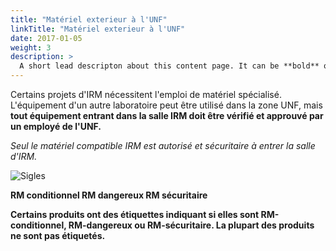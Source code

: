 ```yaml
---
title: "Matériel exterieur à l'UNF"
linkTitle: "Matériel exterieur à l'UNF"
date: 2017-01-05
weight: 3
description: >
  A short lead descripton about this content page. It can be **bold** or _italic_ and can be split over multiple paragraphs.
---
```


Certains projets d'IRM nécessitent l'emploi de matériel spécialisé. L'équipement d'un autre laboratoire peut être utilisé dans la zone UNF, mais **tout équipement entrant dans la salle IRM doit être vérifié et approuvé par un employé de l'UNF.**

*Seul le matériel compatible IRM est autorisé et sécuritaire à entrer la salle d'IRM.*

![Sigles](/images/docs/sigles.png)

**RM conditionnel       RM dangereux        RM sécuritaire**

**Certains produits ont des étiquettes indiquant si elles sont
RM-conditionnel, RM-dangereux ou RM-sécuritaire. La plupart des produits ne sont pas étiquetés.**